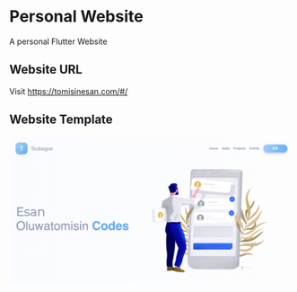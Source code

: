 # Personal Website
A personal Flutter Website 

## Website URL
Visit https://tomisinesan.com/#/ 

 
## Website Template
![](view.png)